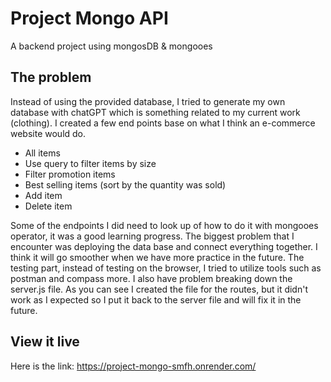 # Project Mongo API

A backend project using mongosDB & mongooes

## The problem

Instead of using the provided database, I tried to generate my own database with chatGPT which is something related to my current work (clothing).
I created a few end points base on what I think an e-commerce website would do.

- All items
- Use query to filter items by size
- Filter promotion items
- Best selling items (sort by the quantity was sold)
- Add item
- Delete item

Some of the endpoints I did need to look up of how to do it with mongooes operator, it was a good learning progress.
The biggest problem that I encounter was deploying the data base and connect everything together.
I think it will go smoother when we have more practice in the future.
The testing part, instead of testing on the browser, I tried to utilize tools such as postman and compass more.
I also have problem breaking down the server.js file. As you can see I created the file for the routes, but it didn't work as I expected so I put it back to the server file and will fix it in the future.

## View it live

Here is the link:
https://project-mongo-smfh.onrender.com/
